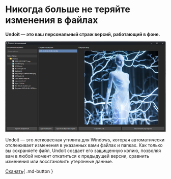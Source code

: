 # Никогда больше не теряйте изменения в файлах

**Undoit — это ваш персональный страж версий, работающий в фоне.**

![Скриншот окна истории версий](screenshot.png)

Undoit — это легковесная утилита для Windows, которая автоматически отслеживает изменения в указанных вами файлах и папках. Как только вы сохраняете файл, Undoit создает его защищенную копию, позволяя вам в любой момент откатиться к предыдущей версии, сравнить изменения или восстановить утерянные данные.

[<i class="fa-solid fa-download"></i> Скачать](https://github.com/kobaltgit/Undoit/releases/download/v1.0.0/Undoit.zip){ .md-button }